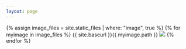 ```yaml
---
layout: page
---
```

{% assign image_files = site.static_files | where: "image", true %}
{% for myimage in image_files %}
{{ site.baseurl }}{{ myimage.path }}
<img src="{{ site.baseurl }}{{ myimage.path }}">
{% endfor %}